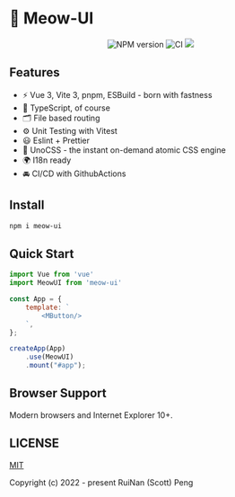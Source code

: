 # 🎉 Meow-UI 
 

<p align="center">
    <img src="https://img.shields.io/npm/v/meow-ui?color=c95f8b&amp;label=" alt="NPM version">
    <img src="https://github.com/catwatermelon/meow-ui/actions/workflows/main.yml/badge.svg?branch=master" alt="CI" style="max-width: 100%;"/>
    <img src="https://img.shields.io/github/license/catwatermelon/meow-ui?color=red"/>
</p>


## Features

- ⚡️ Vue 3, Vite 3, pnpm, ESBuild - born with fastness
- 🦾 TypeScript, of course
- 🗂 File based routing
- ⚙️ Unit Testing with Vitest
- 😃 Eslint + Prettier
- 🎨 UnoCSS - the instant on-demand atomic CSS engine
- 🌍 I18n ready
- 🚘 CI/CD with GithubActions


## Install

```bash
npm i meow-ui
```

## Quick Start

```js
import Vue from 'vue'
import MeowUI from 'meow-ui'

const App = {
    template: `
        <MButton/>
    `,
};

createApp(App)
    .use(MeowUI)
    .mount("#app");
```

## Browser Support

Modern browsers and Internet Explorer 10+.


## LICENSE

[MIT](LICENSE)


Copyright (c) 2022 - present RuiNan (Scott) Peng
